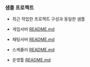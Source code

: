 ### 샘플 프로젝트

- 최근 작업한 프로젝트 구성과 동일한 샘플

- 게임서버 [README.md](SampleGame/README.md)
- 채팅서버 [README.md](SampleChat/README.md)
- 스케쥴러 [README.md](SampleCron/README.md)
- 운영툴 [README.md](SampleAdmin/README.md)